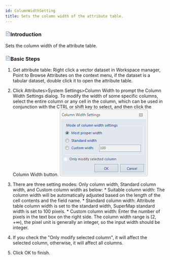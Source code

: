 ```yaml
---
id: ColumnWidthSetting
title: Sets the column width of the attribute table.
---
```

### ![](../../img/read.gif)Introduction

Sets the column width of the attribute table.

### ![](../../img/read.gif)Basic Steps

  1. Get attribute table: Right click a vector dataset in Workspace manager, Point to Browse Attributes on the context menu, if the dataset is a tabular dataset, double click it to open the attribute table.
  2. Click Attributes>System Settings>Column Width to prompt the Column Width Settings dialog. To modify the width of some specific columns, select the entire column or any cell in the column, which can be used in conjunction with the CTRL or shift key to select, and then click the Column Width button. 
![](img-en/ColumnWidthSetting.png)  

  3. There are three setting modes: Only column width, Standard column width, and Custom column width as below: 
    * Suitable column width: The column width will be automatically adjusted based on the length of the cell contents and the field name. 
    * Standard column width: Attribute table column width is set to the standard width, SuperMap standard width is set to 100 pixels.
    * Custom column width: Enter the number of pixels in the text box on the right side. The column width range is [2, +∞), the pixel unit is generally an integer, so the input width should be integer. 
  4. If you check the "Only modify selected column", it will affect the selected column, otherwise, it will affect all columns.
  5. Click OK to finish.

  


